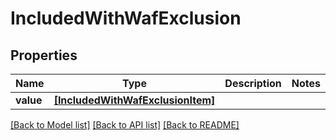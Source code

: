 # IncludedWithWafExclusion


## Properties
Name | Type | Description | Notes
------------ | ------------- | ------------- | -------------
**value** | [**[IncludedWithWafExclusionItem]**](IncludedWithWafExclusionItem.md) |  | 

[[Back to Model list]](../README.md#documentation-for-models) [[Back to API list]](../README.md#documentation-for-api-endpoints) [[Back to README]](../README.md)


